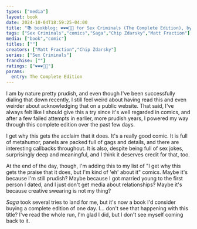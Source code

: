 ```yaml
---
types: ["media"]
layout: book
date: 2024-10-04T18:59:25-04:00
title: "📚 bookblog: ❤️❤️❤️🖤🖤 for Sex Criminals (The Complete Edition), by Matt Fraction and Chip Zdarsky"
tags: ["Sex Criminals","comics","Saga","Chip Zdarsky","Matt Fraction"]
media: ["book","comic"]
titles: [""]
creators: ["Matt Fraction","Chip Zdarsky"]
series: ["Sex Criminals"]
franchise: [""]
ratings: ["❤️❤️❤️🖤🖤"]
params:
  entry: The Complete Edition
---
```


I am by nature pretty prudish, and even though I've been successfully dialing that down recently, I still feel weird about having read this and even weirder about acknowledging that on a public website. That said, I've always felt like I should give this a try since it's well regarded in comics, and after a few failed attempts in earlier, more prudish years, I powered my way through this complete edition over the past few days.

I get why this gets the acclaim that it does. It's a really good comic. It is full of metahumor, panels are packed full of gags and details, and there are interesting callbacks throughout. It is also, despite being full of sex jokes, surprisingly deep and meaningful, and I think it deserves credit for that, too.

At the end of the day, though, I'm adding this to my list of "I get why this gets the praise that it does, but I'm kind of 'eh' about it" comics. Maybe it's because I'm still prudish? Maybe because I got married young to the first person I dated, and I just don't get media about relationships? Maybe it's because creative swearing is not my thing? 

*Saga* took several tries to land for me, but it's now a book I'd consider buying a complete edition of one day. I... don't see that happening with this title? I've read the whole run, I'm glad I did, but I don't see myself coming back to it.
